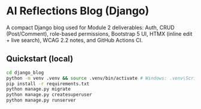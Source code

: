 # AI Reflections Blog (Django)


A compact Django blog used for Module 2 deliverables: Auth, CRUD (Post/Comment), role-based permissions, Bootstrap 5 UI, HTMX (inline edit + live search), WCAG 2.2 notes, and GitHub Actions CI.


## Quickstart (local)
```bash
cd django_blog
python -m venv .venv && source .venv/bin/activate # Windows: .venv\Scripts\activate
pip install -r requirements.txt
python manage.py migrate
python manage.py createsuperuser
python manage.py runserver
